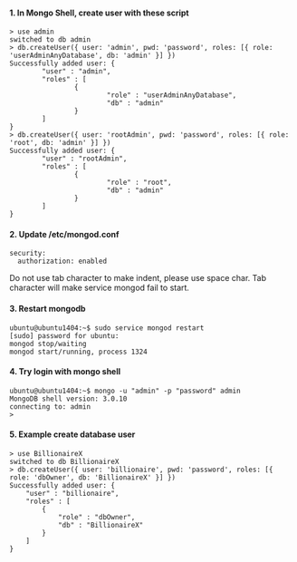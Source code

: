 #### 1. In Mongo Shell, create user with these script 
```
> use admin
switched to db admin
> db.createUser({ user: 'admin', pwd: 'password', roles: [{ role: 'userAdminAnyDatabase', db: 'admin' }] })
Successfully added user: {
        "user" : "admin",
        "roles" : [
                {
                        "role" : "userAdminAnyDatabase",
                        "db" : "admin"
                }
        ]
}
> db.createUser({ user: 'rootAdmin', pwd: 'password', roles: [{ role: 'root', db: 'admin' }] })
Successfully added user: {
        "user" : "rootAdmin",
        "roles" : [
                {
                        "role" : "root",
                        "db" : "admin"
                }
        ]
}
```

#### 2. Update /etc/mongod.conf
```
security:
  authorization: enabled
```
Do not use tab character to make indent, please use space char. Tab character will make service mongod fail to start.

#### 3. Restart mongodb
```
ubuntu@ubuntu1404:~$ sudo service mongod restart
[sudo] password for ubuntu:
mongod stop/waiting
mongod start/running, process 1324
```

#### 4. Try login with mongo shell
```
ubuntu@ubuntu1404:~$ mongo -u "admin" -p "password" admin
MongoDB shell version: 3.0.10
connecting to: admin
>
```

#### 5. Example create database user
```
> use BillionaireX
switched to db BillionaireX
> db.createUser({ user: 'billionaire', pwd: 'password', roles: [{ role: 'dbOwner', db: 'BillionaireX' }] })
Successfully added user: {
	"user" : "billionaire",
	"roles" : [
		{
			"role" : "dbOwner",
			"db" : "BillionaireX"
		}
	]
}
```
